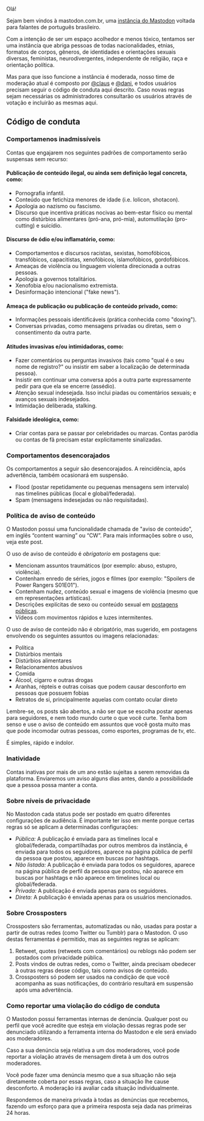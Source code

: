 Olá!

Sejam bem vindos à mastodon.com.br, uma [instância do Mastodon](https://joinmastodon.org) voltada para falantes de português brasileiro.

Com a intenção de ser um espaço acolhedor e menos tóxico, tentamos ser uma instância que abriga pessoas de todas nacionalidades, etnias, formatos de corpos, gêneros, de identidades e orientações sexuais diversas, feministas, neurodivergentes, independente de religião, raça e orientação política.

Mas para que isso funcione a instância é moderada, nosso time de moderação atual é composto por [@claus](https://mastodon.com.br/@claus) e [@dani](https://mastodon.com.br/@Dani), e todos usuários precisam seguir o código de conduta aqui descrito. Caso novas regras sejam necessárias os administradores consultarão os usuários através de votação e incluirão as mesmas aqui.

## Código de conduta

### Comportamenos inadmissíveis

Contas que engajarem nos seguintes padrões de comportamento serão suspensas sem recurso:

#### Publicação de conteúdo ilegal, ou ainda sem definição legal concreta, como:

*   Pornografia infantil.
*   Conteúdo que fetichiza menores de idade (i.e. lolicon, shotacon).
*   Apologia ao nazismo ou fascismo.
*   Discurso que incentiva práticas nocivas ao bem-estar físico ou mental como distúrbios alimentares (pró-ana, pró-mia), automutilação (pro-cutting) e suicídio.

#### Discurso de ódio e/ou inflamatório, como:

*   Comportamentos e discursos racistas, sexistas, homofóbicos, transfóbicos, capacitistas, xenofóbicos, islamofóbicos, gordofóbicos.
*   Ameaças de violência ou linguagem violenta direcionada a outras pessoas.
*   Apologia a governos totalitários.
*   Xenofobia e/ou nacionalismo extremista.
*   Desinformação intencional ("fake news").

#### Ameaça de publicação ou publicação de conteúdo privado, como:

*   Informações pessoais identificáveis (prática conhecida como "doxing").
*   Conversas privadas, como mensagens privadas ou diretas, sem o consentimento da outra parte.

#### Atitudes invasivas e/ou intimidadoras, como:

*   Fazer comentários ou perguntas invasivos (tais como "qual é o seu nome de registro?" ou insistir em saber a localização de determinada pessoa).
*   Insistir em continuar uma conversa após a outra parte expressamente pedir para que ela se encerre (assédio).
*   Atenção sexual indesejada. Isso inclui piadas ou comentários sexuais; e avanços sexuais indesejados.
*   Intimidação deliberada, stalking.

#### Falsidade ideológica, como:

*   Criar contas para se passar por celebridades ou marcas. Contas paródia ou contas de fã precisam estar explicitamente sinalizadas.

### Comportamentos desencorajados

Os comportamentos a seguir são desencorajados. A reincidência, após advertência, também ocasionará em suspensão.

*   Flood (postar repetidamente ou pequenas mensagens sem intervalo) nas timelines públicas (local e global/federada).
*   Spam (mensagens indesejadas ou não requisitadas).

### Política de aviso de conteúdo

O Mastodon possui uma funcionalidade chamada de "aviso de conteúdo", em inglês “content warning” ou “CW”. Para mais informações sobre o uso, veja este post.

O uso de aviso de conteúdo é *obrigatorio* em postagens que:

*   Mencionam assuntos traumáticos (por exemplo: abuso, estupro, violência).
*   Contenham enredo de séries, jogos e filmes (por exemplo: "Spoilers de Power Rangers S01E01").
*   Contenham nudez, conteúdo sexual e imagens de violência (mesmo que em representações artísticas).
*   Descrições explícitas de sexo ou conteúdo sexual em [postagens públicas](#sobre-n-veis-de-privacidade).
*   Vídeos com movimentos rápidos e luzes intermitentes.

O uso de aviso de conteúdo não é obrigatório, mas sugerido, em postagens envolvendo os seguintes assuntos ou imagens relacionadas:

*   Política
*   Distúrbios mentais
*   Distúrbios alimentares
*   Relacionamentos abusivos
*   Comida
*   Álcool, cigarro e outras drogas
*   Aranhas, répteis e outras coisas que podem causar desconforto em pessoas que possuem fobias
*   Retratos de si, principalmente aquelas com contato ocular direto

Lembre-se, os posts são abertos, a não ser que se escolha postar apenas para seguidores, e nem todo mundo curte o que você curte. Tenha bom senso e use o aviso de conteúdo em assuntos que você gosta muito mas que pode incomodar outras pessoas, como esportes, programas de tv, etc.

É simples, rápido e indolor.

### Inatividade

Contas inativas por mais de um ano estão sujeitas a serem removidas da plataforma. Enviaremos um aviso alguns dias antes, dando a possibilidade que a pessoa possa manter a conta.

### Sobre níveis de privacidade

No Mastodon cada status pode ser postado em quatro diferentes configurações de audiência. É importante ter isso em mente porque certas regras só se aplicam a determinadas configurações:

*   _Pública:_ A publicação é enviada para as timelines local e global/federada, compartilhadas por outros membros da instância, é enviada para todos os seguidores, aparece na página pública de perfil da pessoa que postou, aparece em buscas por hashtags.
*   _Não listada:_ A publicação é enviada para todos os seguidores, aparece na página pública de perfil da pessoa que postou, não aparece em buscas por hashtags e não aparece em timelines local ou global/federada.
*   _Privada:_ A publicação é enviada apenas para os seguidores.
*   _Direta:_ A publicação é enviada apenas para os usuários mencionados.

### Sobre Crossposters

Crossposters são ferramentas, automatizadas ou não, usadas para postar a partir de outras redes (como Twitter ou Tumblr) para o Mastodon. O uso destas ferramentas é permitido, mas as seguintes regras se aplicam:

1.  Retweet, quotes (retweets com comentários) ou reblogs não podem ser postados com privacidade pública.
2.  Posts vindos de outras redes, como o Twitter, ainda precisam obedecer à outras regras desse código, tais como avisos de conteúdo.
3.  Crossposters só podem ser usados na condição de que você acompanha as suas notificações, do contrário resultará em suspensão após uma advertência.

### Como reportar uma violação do código de conduta

O Mastodon possui ferramentas internas de denúncia. Qualquer post ou perfil que você acredite que esteja em violação dessas regras pode ser denunciado utilizando a ferramenta interna do Mastodon e ele será enviado aos moderadores.

Caso a sua denúncia seja relativa a um dos moderadores, você pode reportar a violação através de mensagem direta à um dos outros moderadores.

Você pode fazer uma denúncia mesmo que a sua situação não seja diretamente coberta por essas regras, caso a situação lhe cause desconforto. A moderação irá avaliar cada situação individualmente.

Respondemos de maneira privada à todas as denúncias que recebemos, fazendo um esforço para que a primeira resposta seja dada nas primeiras 24 horas.
